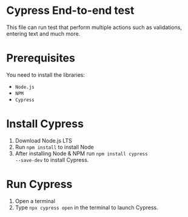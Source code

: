 # Cypress End-to-end test
This file can run test that perform multiple actions such as validations, entering text and much more.

# Prerequisites
You need to install the libraries:
- <code>Node.js</code>
- <code>NPM</code>
- <code>Cypress</code>

# Install Cypress
1. Download Node.js LTS
2. Run <code>npm install</code> to install Node
3. After installing Node & NPM run <code>npm install cypress --save-dev</code> to install Cypress.

# Run Cypress
1. Open a terminal
2. Type <code>npx cypress open</code> in the terminal to launch Cypress.

